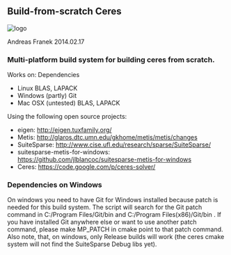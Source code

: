 ## Build-from-scratch Ceres
![logo](https://www.igd.fraunhofer.de/sites/default/files/yaml_3col_standard_logo.gif)

Andreas Franek 2014.02.17

### Multi-platform build system for building ceres from scratch.

Works on:                   Dependencies
* Linux                   BLAS, LAPACK
* Windows (partly)        Git
* Mac OSX (untested)      BLAS, LAPACK

Using the following open source projects:
* eigen:                          http://eigen.tuxfamily.org/
* Metis:                          http://glaros.dtc.umn.edu/gkhome/metis/metis/changes
* SuiteSparse:                    http://www.cise.ufl.edu/research/sparse/SuiteSparse/
* suitesparse-metis-for-windows:  https://github.com/jlblancoc/suitesparse-metis-for-windows
* Ceres:                          https://code.google.com/p/ceres-solver/

### Dependencies on Windows

On windows you need to have Git for Windows installed because patch is needed for this build system. The script will search for the Git patch command in C:/Program Files/Git/bin and C:/Program Files(x86)/Git/bin . If you have installed Git anywhere else or want to use another patch command, please make MP_PATCH in cmake point to that patch command.
Also note, that, on windows, only Release builds will work (the ceres cmake system will not find the SuiteSparse Debug libs yet).
